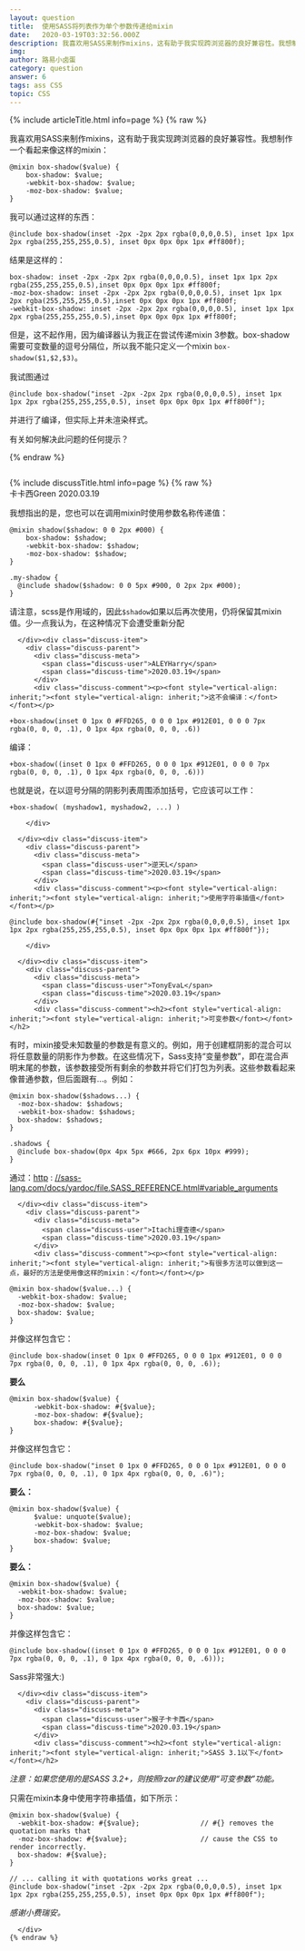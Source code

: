 ```yaml
---
layout: question
title:  使用SASS将列表作为单个参数传递给mixin
date:   2020-03-19T03:32:56.000Z
description: 我喜欢用SASS来制作mixins，这有助于我实现跨浏览器的良好兼容性。我想制作一个看起来像这样的mixin：\`mixin box-shadow($v...
img: 
author: 路易小卤蛋
category: question
answer: 6
tags: ass CSS
topic: CSS
---
```

<div class="article-root">
  <div class="article">
    {% include articleTitle.html info=page %}
    {% raw %}
    <div class="article-content"><p><font style="vertical-align: inherit;"><font style="vertical-align: inherit;">我喜欢用SASS来制作mixins，这有助于我实现跨浏览器的良好兼容性。</font><font style="vertical-align: inherit;">我想制作一个看起来像这样的mixin：</font></font></p>

<pre><code>@mixin box-shadow($value) {<font></font>
    box-shadow: $value;<font></font>
    -webkit-box-shadow: $value; <font></font>
    -moz-box-shadow: $value; <font></font>
}<font></font>
</code></pre>

<p><font style="vertical-align: inherit;"><font style="vertical-align: inherit;">我可以通过这样的东西：</font></font></p>

<pre><code>@include box-shadow(inset -2px -2px 2px rgba(0,0,0,0.5), inset 1px 1px 2px rgba(255,255,255,0.5), inset 0px 0px 0px 1px #ff800f);
</code></pre>

<p><font style="vertical-align: inherit;"><font style="vertical-align: inherit;">结果是这样的：</font></font></p>

<pre><code>box-shadow: inset -2px -2px 2px rgba(0,0,0,0.5), inset 1px 1px 2px rgba(255,255,255,0.5),inset 0px 0px 0px 1px #ff800f;<font></font>
-moz-box-shadow: inset -2px -2px 2px rgba(0,0,0,0.5), inset 1px 1px 2px rgba(255,255,255,0.5),inset 0px 0px 0px 1px #ff800f;<font></font>
-webkit-box-shadow: inset -2px -2px 2px rgba(0,0,0,0.5), inset 1px 1px 2px rgba(255,255,255,0.5),inset 0px 0px 0px 1px #ff800f; <font></font>
</code></pre>

<p><font style="vertical-align: inherit;"><font style="vertical-align: inherit;">但是，这不起作用，因为编译器认为我正在尝试传递mixin 3参数。</font><font style="vertical-align: inherit;">box-shadow需要可变数量的逗号分隔位，所以我不能只定义一个mixin </font></font><code>box-shadow($1,$2,$3)</code><font style="vertical-align: inherit;"><font style="vertical-align: inherit;">。</font></font></p>

<p><font style="vertical-align: inherit;"><font style="vertical-align: inherit;">我试图通过 </font></font></p>

<pre><code>@include box-shadow("inset -2px -2px 2px rgba(0,0,0,0.5), inset 1px 1px 2px rgba(255,255,255,0.5), inset 0px 0px 0px 1px #ff800f");
</code></pre>

<p><font style="vertical-align: inherit;"><font style="vertical-align: inherit;">并进行了编译，但实际上并未渲染样式。</font></font></p>

<p><font style="vertical-align: inherit;"><font style="vertical-align: inherit;">有关如何解决此问题的任何提示？</font></font></p></div>
    {% endraw %}
  </div>
  <p style="height: 0;width:0;overflow: hidden;"> 第2300篇《使用SASS将列表作为单个参数传递给mixin》来自Winter(https://github.com/aiyld/aiyld.github.io)的站点</p>
  <div class="discuss-wrapper">
    {% include discussTitle.html info=page %}
    {% raw %}
    <div class="discuss-item">
        <div class="discuss-parent">
          <div class="discuss-meta">
            <span class="discuss-user">卡卡西Green</span>
            <span class="discuss-time">2020.03.19</span>
          </div>
          <div class="discuss-comment"><p><font style="vertical-align: inherit;"><font style="vertical-align: inherit;">我想指出的是，您也可以在调用mixin时使用参数名称传递值：</font></font></p>

<pre><code>@mixin shadow($shadow: 0 0 2px #000) {<font></font>
    box-shadow: $shadow;<font></font>
    -webkit-box-shadow: $shadow; <font></font>
    -moz-box-shadow: $shadow; <font></font>
}<font></font>
<font></font>
.my-shadow {<font></font>
  @include shadow($shadow: 0 0 5px #900, 0 2px 2px #000);<font></font>
}<font></font>
</code></pre>

<p><font style="vertical-align: inherit;"><font style="vertical-align: inherit;">请注意，scss是作用域的，因此</font></font><code>$shadow</code><font style="vertical-align: inherit;"><font style="vertical-align: inherit;">如果以后再次使用，仍将保留其mixin值。</font><font style="vertical-align: inherit;">少一点我认为，在这种情况下会遭受重新分配</font></font></p></div>
        </div>
        
      </div><div class="discuss-item">
        <div class="discuss-parent">
          <div class="discuss-meta">
            <span class="discuss-user">ALEYHarry</span>
            <span class="discuss-time">2020.03.19</span>
          </div>
          <div class="discuss-comment"><p><font style="vertical-align: inherit;"><font style="vertical-align: inherit;">这不会编译：</font></font></p>

<pre><code>+box-shadow(inset 0 1px 0 #FFD265, 0 0 0 1px #912E01, 0 0 0 7px rgba(0, 0, 0, .1), 0 1px 4px rgba(0, 0, 0, .6))
</code></pre>

<p><font style="vertical-align: inherit;"><font style="vertical-align: inherit;">编译：</font></font></p>

<pre><code>+box-shadow((inset 0 1px 0 #FFD265, 0 0 0 1px #912E01, 0 0 0 7px rgba(0, 0, 0, .1), 0 1px 4px rgba(0, 0, 0, .6)))
</code></pre>

<p><font style="vertical-align: inherit;"><font style="vertical-align: inherit;">也就是说，在以逗号分隔的阴影列表周围添加括号，它应该可以工作：</font></font></p>

<pre><code>+box-shadow( (myshadow1, myshadow2, ...) )
</code></pre></div>
        </div>
        
      </div><div class="discuss-item">
        <div class="discuss-parent">
          <div class="discuss-meta">
            <span class="discuss-user">逆天L</span>
            <span class="discuss-time">2020.03.19</span>
          </div>
          <div class="discuss-comment"><p><font style="vertical-align: inherit;"><font style="vertical-align: inherit;">使用字符串插值</font></font></p>

<pre><code>@include box-shadow(#{"inset -2px -2px 2px rgba(0,0,0,0.5), inset 1px 1px 2px rgba(255,255,255,0.5), inset 0px 0px 0px 1px #ff800f"});
</code></pre></div>
        </div>
        
      </div><div class="discuss-item">
        <div class="discuss-parent">
          <div class="discuss-meta">
            <span class="discuss-user">TonyEvaL</span>
            <span class="discuss-time">2020.03.19</span>
          </div>
          <div class="discuss-comment"><h2><font style="vertical-align: inherit;"><font style="vertical-align: inherit;">可变参数</font></font></h2>

<p><font style="vertical-align: inherit;"><font style="vertical-align: inherit;">有时，mixin接受未知数量的参数是有意义的。</font><font style="vertical-align: inherit;">例如，用于创建框阴影的混合可以将任意数量的阴影作为参数。</font><font style="vertical-align: inherit;">在这些情况下，Sass支持“变量参数”，即在混合声明末尾的参数，该参数接受所有剩余的参数并将它们打包为列表。</font><font style="vertical-align: inherit;">这些参数看起来像普通参数，但后面跟有...。例如：</font></font></p>

<pre><code>@mixin box-shadow($shadows...) {<font></font>
  -moz-box-shadow: $shadows;<font></font>
  -webkit-box-shadow: $shadows;<font></font>
  box-shadow: $shadows;<font></font>
}<font></font>
<font></font>
.shadows {<font></font>
  @include box-shadow(0px 4px 5px #666, 2px 6px 10px #999);<font></font>
}<font></font>
</code></pre>

<p><font style="vertical-align: inherit;"><font style="vertical-align: inherit;">通过：</font><a href="http://sass-lang.com/docs/yardoc/file.SASS_REFERENCE.html#variable_arguments" rel="noreferrer"><font style="vertical-align: inherit;">http</font></a><font style="vertical-align: inherit;"> : </font></font><a href="http://sass-lang.com/docs/yardoc/file.SASS_REFERENCE.html#variable_arguments" rel="noreferrer"><font style="vertical-align: inherit;"><font style="vertical-align: inherit;">//sass-lang.com/docs/yardoc/file.SASS_REFERENCE.html#variable_arguments</font></font></a></p></div>
        </div>
        
      </div><div class="discuss-item">
        <div class="discuss-parent">
          <div class="discuss-meta">
            <span class="discuss-user">Itachi理查德</span>
            <span class="discuss-time">2020.03.19</span>
          </div>
          <div class="discuss-comment"><p><font style="vertical-align: inherit;"><font style="vertical-align: inherit;">有很多方法可以做到这一点，最好的方法是使用像这样的mixin：</font></font></p>

<pre><code>@mixin box-shadow($value...) {<font></font>
  -webkit-box-shadow: $value;               <font></font>
  -moz-box-shadow: $value;                  <font></font>
  box-shadow: $value;<font></font>
}<font></font>
</code></pre>

<p><font style="vertical-align: inherit;"><font style="vertical-align: inherit;">并像这样包含它：</font></font></p>

<p><code>@include box-shadow(inset 0 1px 0 #FFD265, 0 0 0 1px #912E01, 0 0 0 7px rgba(0, 0, 0, .1), 0 1px 4px rgba(0, 0, 0, .6));</code></p>

<p><strong><font style="vertical-align: inherit;"><font style="vertical-align: inherit;">要么</font></font></strong></p>

<pre><code>@mixin box-shadow($value) {<font></font>
      -webkit-box-shadow: #{$value};               <font></font>
      -moz-box-shadow: #{$value};          <font></font>
      box-shadow: #{$value};<font></font>
}<font></font>
</code></pre>

<p><font style="vertical-align: inherit;"><font style="vertical-align: inherit;">并像这样包含它：</font></font></p>

<pre><code>@include box-shadow("inset 0 1px 0 #FFD265, 0 0 0 1px #912E01, 0 0 0 7px rgba(0, 0, 0, .1), 0 1px 4px rgba(0, 0, 0, .6)");
</code></pre>

<p><strong><font style="vertical-align: inherit;"><font style="vertical-align: inherit;">要么：</font></font></strong></p>

<pre><code>@mixin box-shadow($value) {<font></font>
      $value: unquote($value);<font></font>
      -webkit-box-shadow: $value;               <font></font>
      -moz-box-shadow: $value;          <font></font>
      box-shadow: $value;<font></font>
}<font></font>
</code></pre>

<p><strong><font style="vertical-align: inherit;"><font style="vertical-align: inherit;">要么：</font></font></strong></p>

<pre><code>@mixin box-shadow($value) {<font></font>
  -webkit-box-shadow: $value;               <font></font>
  -moz-box-shadow: $value;                  <font></font>
  box-shadow: $value;<font></font>
}<font></font>
</code></pre>

<p><font style="vertical-align: inherit;"><font style="vertical-align: inherit;">并像这样包含它： </font></font></p>

<pre><code>@include box-shadow((inset 0 1px 0 #FFD265, 0 0 0 1px #912E01, 0 0 0 7px rgba(0, 0, 0, .1), 0 1px 4px rgba(0, 0, 0, .6)));
</code></pre>

<p><font style="vertical-align: inherit;"><font style="vertical-align: inherit;">Sass非常强大:)</font></font></p></div>
        </div>
        
      </div><div class="discuss-item">
        <div class="discuss-parent">
          <div class="discuss-meta">
            <span class="discuss-user">猴子卡卡西</span>
            <span class="discuss-time">2020.03.19</span>
          </div>
          <div class="discuss-comment"><h2><font style="vertical-align: inherit;"><font style="vertical-align: inherit;">SASS 3.1以下</font></font></h2>

<p><em><font style="vertical-align: inherit;"><font style="vertical-align: inherit;">注意：如果您使用的是SASS 3.2+，则按照rzar的建议使用“可变参数”功能。</font></font></em></p>

<p><font style="vertical-align: inherit;"><font style="vertical-align: inherit;">只需在mixin本身中使用字符串插值，如下所示： </font></font></p>

<pre class="lang-java prettyprint-override"><code>@mixin box-shadow($value) {<font></font>
  -webkit-box-shadow: #{$value};               // #{} removes the quotation marks that<font></font>
  -moz-box-shadow: #{$value};                  // cause the CSS to render incorrectly.<font></font>
  box-shadow: #{$value};<font></font>
}<font></font>
<font></font>
// ... calling it with quotations works great ...<font></font>
@include box-shadow("inset -2px -2px 2px rgba(0,0,0,0.5), inset 1px 1px 2px rgba(255,255,255,0.5), inset 0px 0px 0px 1px #ff800f");<font></font>
</code></pre>

<p><em><font style="vertical-align: inherit;"><font style="vertical-align: inherit;">感谢小费瑞安。</font></font></em></p></div>
        </div>
        
      </div>
    {% endraw %}
  </div>
<div>
